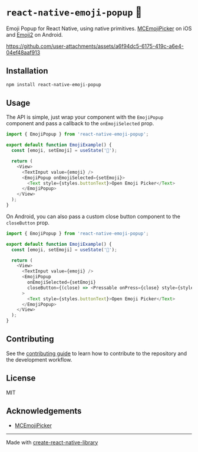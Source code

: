# `react-native-emoji-popup` 🌈

Emoji Popup for React Native, using native primitives. [MCEmojiPicker](https://github.com/izyumkin/MCEmojiPicker) on iOS and [Emoji2](https://developer.android.com/jetpack/androidx/releases/emoji2) on Android.

https://github.com/user-attachments/assets/a6f94dc5-6175-419c-a6e4-04ef48aaf913

## Installation

```sh
npm install react-native-emoji-popup
```

## Usage

The API is simple, just wrap your component with the `EmojiPopup` component and pass a callback to the `onEmojiSelected` prop.

```js
import { EmojiPopup } from 'react-native-emoji-popup';

export default function EmojiExample() {
  const [emoji, setEmoji] = useState('🫡');

  return (
    <View>
      <TextInput value={emoji} />
      <EmojiPopup onEmojiSelected={setEmoji}>
        <Text style={styles.buttonText}>Open Emoji Picker</Text>
      </EmojiPopup>
    </View>
  );
}
```

On Android, you can also pass a custom close button component to the `closeButton` prop.

```js
import { EmojiPopup } from 'react-native-emoji-popup';

export default function EmojiExample() {
  const [emoji, setEmoji] = useState('🫡');

  return (
    <View>
      <TextInput value={emoji} />
      <EmojiPopup
        onEmojiSelected={setEmoji}
        closeButton={(close) => <Pressable onPress={close} style={styles.buttonText}>Close</Pressable>}
      >
        <Text style={styles.buttonText}>Open Emoji Picker</Text>
      </EmojiPopup>
    </View>
  );
}
```


## Contributing

See the [contributing guide](CONTRIBUTING.md) to learn how to contribute to the repository and the development workflow.

## License

MIT

## Acknowledgements

- [MCEmojiPicker](https://github.com/izyumkin/MCEmojiPicker)

---

Made with [create-react-native-library](https://github.com/callstack/react-native-builder-bob)
